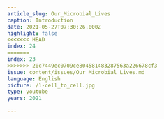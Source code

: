 ```yaml
---
article_slug: Our_Microbial_Lives
caption: Introduction
date: 2021-05-27T07:30:26.000Z
highlight: false
<<<<<<< HEAD
index: 24
=======
index: 23
>>>>>>> 20c7449ec0709ce804581483287563a226678cf3
issue: content/issues/Our Microbial Lives.md
language: English
picture: /1-cell_to_cell.jpg
type: youtube
years: 2021

---
```

